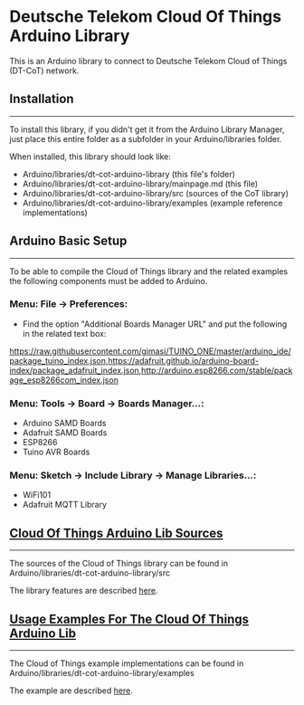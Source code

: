 # Deutsche Telekom Cloud Of Things Arduino Library

This is an Arduino library to connect to Deutsche Telekom Cloud of Things (DT-CoT) 
network.

## Installation
--------------------------------------------------------------------------------

To install this library, if you didn't get it from the Arduino Library Manager,
just place this entire folder as a subfolder in your Arduino/libraries folder.

When installed, this library should look like:

- Arduino/libraries/dt-cot-arduino-library              (this file's folder)
- Arduino/libraries/dt-cot-arduino-library/mainpage.md  (this file)
- Arduino/libraries/dt-cot-arduino-library/src          (sources of the CoT library)
- Arduino/libraries/dt-cot-arduino-library/examples     (example reference implementations)



## Arduino Basic Setup
--------------------------------------------------------------------------------
To be able to compile the Cloud of Things library and the related examples 
the following components must be added to Arduino.

### Menu: File -> Preferences:
* Find the option "Additional Boards Manager URL" and put the following in the related text box:

https://raw.githubusercontent.com/gimasi/TUINO_ONE/master/arduino_ide/package_tuino_index.json,https://adafruit.github.io/arduino-board-index/package_adafruit_index.json,http://arduino.esp8266.com/stable/package_esp8266com_index.json

### Menu: Tools -> Board -> Boards Manager...:
* Arduino SAMD Boards
* Adafruit SAMD Boards
* ESP8266
* Tuino AVR Boards

### Menu: Sketch -> Include Library -> Manage Libraries...:
* WiFi101
* Adafruit MQTT Library



## [Cloud Of Things Arduino Lib Sources](src/readme.md)
--------------------------------------------------------------------------------
The sources of the Cloud of Things library can be found in 
Arduino/libraries/dt-cot-arduino-library/src

The library features are described [here](src/readme.md).



## [Usage Examples For The Cloud Of Things Arduino Lib](examples/readme.md)
--------------------------------------------------------------------------------
The Cloud of Things example implementations can be found in 
Arduino/libraries/dt-cot-arduino-library/examples

The example are described [here](examples/readme.md).
